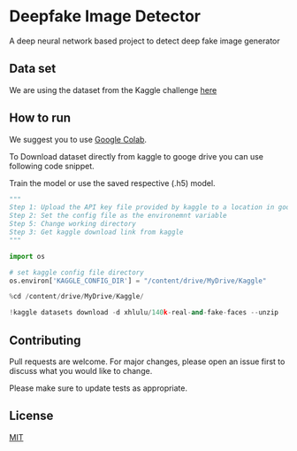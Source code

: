 # Deepfake Image Detector

A deep neural network based project to detect deep fake image generator

## Data set

We are using the dataset from the Kaggle challenge [here](https://www.kaggle.com/xhlulu/140k-real-and-fake-faces)

## How to run

We suggest you to use [Google Colab](https://colab.research.google.com/). 

To Download dataset directly from kaggle to googe drive you can use following code snippet.

Train the model or use the saved respective (.h5) model.

```python
"""
Step 1: Upload the API key file provided by kaggle to a location in google drive
Step 2: Set the config file as the environemnt variable
Step 5: Change working directory
Step 3: Get kaggle download link from kaggle 
"""

import os

# set kaggle config file directory
os.environ['KAGGLE_CONFIG_DIR'] = "/content/drive/MyDrive/Kaggle"

%cd /content/drive/MyDrive/Kaggle/

!kaggle datasets download -d xhlulu/140k-real-and-fake-faces --unzip
```

## Contributing
Pull requests are welcome. For major changes, please open an issue first to discuss what you would like to change.

Please make sure to update tests as appropriate.

## License
[MIT](https://choosealicense.com/licenses/mit/)
